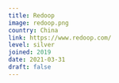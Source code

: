 ```yaml
---
title: Redoop
image: redoop.png
country: China
link: https://www.redoop.com/
level: silver
joined: 2019
date: 2021-03-31
draft: false
---
```

